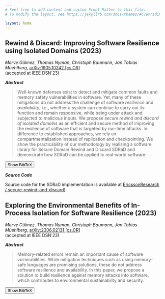 ```yaml
---
# Feel free to add content and custom Front Matter to this file.
# To modify the layout, see https://jekyllrb.com/docs/themes/#overriding-theme-defaults

layout: home
---
```


## Rewind & Discard: Improving Software Resilience using Isolated Domains (2023)  
*Merve Gülmez*,
*Thomas Nyman*,
*Christoph Baumann*,
*Jan Tobias Müehlberg*,
[arXiv:1905.10242 \[cs.CR\]](https://arxiv.org/pdf/2205.03205.pdf)  
(accepted at IEEE DSN'23)

***Abstract***
> Well-known defenses exist to detect and mitigate common faults and memory safety vulnerabilities in software.  Yet, many of these mitigations do not address the
challenge of software _resilience_ and _availability_, i.e., whether a
system can continue to carry out its function and remain responsive, while being under attack and subjected to malicious inputs. We propose _secure rewind and discard of isolated domains_ as an efficient and secure method of improving the resilience of software that is targeted by run-time attacks.  In difference to established approaches, we rely on
compartmentalization instead of replication and checkpointing.  We show the practicability of our methodology by realizing a software library for
Secure Domain Rewind and Discard SDRaD and demonstrate how SDRaD can be applied to real-world software.

<button id="toggleButton" onclick="toggleBibTeX('entry1')">Show BibTeX</button>
<div id="entry1" class="bibtex">
<pre>
@misc{Gulmez23,
    author = {Gülmez, Merve and Nyman, Thomas and Baumann, Christoph and Mühlberg, Jan Tobias},
    title = {Rewind \& Discard: Improving Software Resilience Using Isolated Domains},
    year = {2023},  
    howpublished = {To appear in 53rd Annual IEEE/IFIP International Conference on Dependable Systems and Networks (DSN 2023)}, 
    note = {A technical report is available at \url{https://arxiv.org/pdf/2205.03205.pdf}}
}
</pre>
</div>


***Source Code***

Source code for the SDRaD implementation is available at [EricssonResearch /
secure-rewind-and-discard](https://github.com/EricssonResearch/secure-rewind-and-discard/))


## Exploring the Environmental Benefits of In-Process Isolation for Software Resilience (2023)  
*Merve Gülmez*,
*Thomas Nyman*,
*Christoph Baumann*,
*Jan Tobias Müehlberg*,
[arXiv:2306.02131 \[cs.CR\]](2306.02131)  
(accepted at IEEE DSN'23)

***Abstract***

> Memory-related errors remain an important cause
of software vulnerabilities. While mitigation techniques such as
using memory-safe languages are promising solutions, these do
not address software resilience and availability. In this paper,
we propose a solution to build resilience against memory attacks
into software, which contributes to environmental sustainability
and security.


<button id="toggleButton" onclick="toggleBibTeX('entry2')">Show BibTeX</button>
<div id="entry2" class="bibtex">
<pre>
@misc{Gulmez23,
    author = {Gülmez, Merve and Nyman, Thomas and Baumann, Christoph and Mühlberg, Jan Tobias},
    title = {Exploring the Environmental Benefits of In-Process Isolation for Software Resilience},
    year = {2023},  
    howpublished = {To appear in 53rd Annual IEEE/IFIP International Conference on Dependable Systems and Networks (DSN 2023)}, 
    note = {A technical report is available at \url{https://arxiv.org/pdf/2306.02131.pdf}}
</pre>
}
</div>



<style type="text/css">
  .bibtex {
    display: none;
  }
</style>
<script>
    function toggleBibTeX(entryId) {
        var bibtexDiv = document.getElementById(entryId);
        var toggleButton = document.getElementById("toggleButton-" + entryId);

        if (bibtexDiv.style.display !== "block") {
            bibtexDiv.style.display = "block";
            toggleButton.innerHTML = "Hide BibTeX";
        } else {
            bibtexDiv.style.display = "none";
            toggleButton.innerHTML = "Show BibTeX";
        }
    }
</script>



